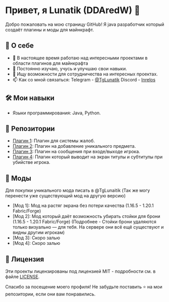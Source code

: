 # Привет, я Lunatik (DDAredW) 👋

Добро пожаловать на мою страницу GitHub! Я java разработчик который создаёт плагины и моды для майнкрафт.

## 🚀 О себе

- 🔭 В настоящее время работаю над интересными проектами в области плагинов для майнкрафта
- 🌱 Постоянно изучаю, учусь и улучшаю свои навыки.
- 👯 Ищу возможности для сотрудничества на интересных проектах.
- 📫 Как со мной связаться: Telegram - [@TgLunatik](https://t.me/LunatikLifes) Discord - [Inrelos](https://discord.gg/PzTPKz9KXW) 

## 🛠️ Мои навыки

- Языки программирования: Java, Python.

## 🌟 Репозитории

- [Плагин 1](https://github.com/DDAredW/DDReports): Плагин для системы жалоб.
- [Плагин 2](https://github.com/DDAredW/DDLostness): Плагин на добавление уникального предмета.
- [Плагин 3](https://github.com/DDAredW/DDWelcome): Плагин на сообщения при входе/выходе игрока.
- [Плагин 4](https://github.com/DDAredW/DDKillMessage): Плагин который выводит на экран титулы и субтитулы при убийстве игрока. 

## 🌟 Моды 
Для покупки уникального мода писать в @TgLunaitik (Так же могу перенести уже существующий мод на другую версию)
- [Мод 1]: Мод на растяг экрана без потери качества (1.16.5 - 1.20.1 Fabric/Forge)
- [Мод 2]: Мод который даёт возможность убирать стойки для брони (1.16.5 - 1.20.1 Fabric/Forge)
(Подробнее - Стойки брони удаляются только визуально — для тебя. На сервере они всё ещё существуют и видны другим игрокам)
- [Мод 3]: Скоро залью
- [Мод 4]: Скоро залью

## 📄 Лицензия

Эти проекты лицензированы под лицензией MIT - подробности см. в файле [LICENSE](LICENSE).

Спасибо за посещение моего профиля! Не забудьте поставить ⭐️ на мои репозитории, если они вам понравились.
